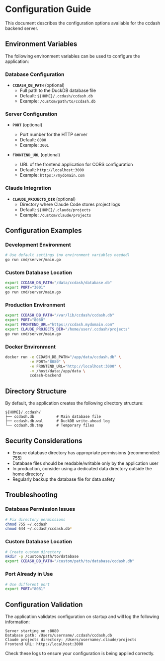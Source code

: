 # Configuration Guide

This document describes the configuration options available for the ccdash backend server.

## Environment Variables

The following environment variables can be used to configure the application:

### Database Configuration

- **`CCDASH_DB_PATH`** (optional)
  - Full path to the DuckDB database file
  - Default: `${HOME}/.ccdash/ccdash.db`
  - Example: `/custom/path/to/ccdash.db`

### Server Configuration

- **`PORT`** (optional)
  - Port number for the HTTP server
  - Default: `8080`
  - Example: `3001`

- **`FRONTEND_URL`** (optional)
  - URL of the frontend application for CORS configuration
  - Default: `http://localhost:3000`
  - Example: `https://mydomain.com`

### Claude Integration

- **`CLAUDE_PROJECTS_DIR`** (optional)
  - Directory where Claude Code stores project logs
  - Default: `${HOME}/.claude/projects`
  - Example: `/custom/claude/projects`

## Configuration Examples

### Development Environment

```bash
# Use default settings (no environment variables needed)
go run cmd/server/main.go
```

### Custom Database Location

```bash
export CCDASH_DB_PATH="/data/ccdash/database.db"
export PORT="3001"
go run cmd/server/main.go
```

### Production Environment

```bash
export CCDASH_DB_PATH="/var/lib/ccdash/ccdash.db"
export PORT="8080"
export FRONTEND_URL="https://ccdash.mydomain.com"
export CLAUDE_PROJECTS_DIR="/home/user/.ccdash/projects"
go run cmd/server/main.go
```

### Docker Environment

```bash
docker run -e CCDASH_DB_PATH="/app/data/ccdash.db" \
           -e PORT="8080" \
           -e FRONTEND_URL="http://localhost:3000" \
           -v /host/data:/app/data \
           ccdash-backend
```

## Directory Structure

By default, the application creates the following directory structure:

```
${HOME}/.ccdash/
├── ccdash.db          # Main database file
├── ccdash.db.wal      # DuckDB write-ahead log
└── ccdash.db.tmp      # Temporary files
```

## Security Considerations

- Ensure database directory has appropriate permissions (recommended: 755)
- Database files should be readable/writable only by the application user
- In production, consider using a dedicated data directory outside the home directory
- Regularly backup the database file for data safety

## Troubleshooting

### Database Permission Issues

```bash
# Fix directory permissions
chmod 755 ~/.ccdash
chmod 644 ~/.ccdash/ccdash.db*
```

### Custom Database Location

```bash
# Create custom directory
mkdir -p /custom/path/to/database
export CCDASH_DB_PATH="/custom/path/to/database/ccdash.db"
```

### Port Already in Use

```bash
# Use different port
export PORT="8081"
```

## Configuration Validation

The application validates configuration on startup and will log the following information:

```
Server starting on :8080
Database path: /Users/username/.ccdash/ccdash.db
Claude projects directory: /Users/username/.claude/projects
Frontend URL: http://localhost:3000
```

Check these logs to ensure your configuration is being applied correctly.
